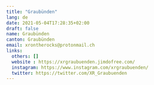 ```yaml
---
title: "Graubünden"
lang: de
date: 2021-05-04T17:28:35+02:00
draft: false
name: Graubünden
canton: Graubünden
email: xrontherocks@protonmail.ch
links:
  others: []
  website : https://xrgraubuenden.jimdofree.com/
  instagram: https://www.instagram.com/xrgraubuenden/
  twitter: https://twitter.com/XR_Graubuenden
---
```


